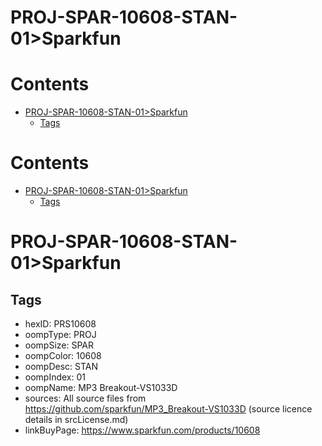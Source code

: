 
PROJ-SPAR-10608-STAN-01>Sparkfun
================================

Contents
========

* [PROJ-SPAR-10608-STAN-01>Sparkfun](#proj-spar-10608-stan-01sparkfun)
	* [Tags](#tags)

Contents
========

* [PROJ-SPAR-10608-STAN-01>Sparkfun](#proj-spar-10608-stan-01sparkfun)
	* [Tags](#tags)

# PROJ-SPAR-10608-STAN-01>Sparkfun

## Tags

- hexID: PRS10608
- oompType: PROJ
- oompSize: SPAR
- oompColor: 10608
- oompDesc: STAN
- oompIndex: 01
- oompName: MP3 Breakout-VS1033D
- sources: All source files from https://github.com/sparkfun/MP3_Breakout-VS1033D (source licence details in srcLicense.md)
- linkBuyPage: https://www.sparkfun.com/products/10608

